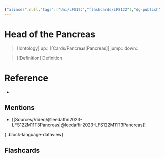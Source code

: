```yaml
---
{"aliases":null,"tags":["Uni/LFS122","flashcards/LFS122"],"dg-publish":true,"permalink":"/cards/head-of-the-pancreas/","dgPassFrontmatter":true}
---
```


# Head of the Pancreas

> [!ontology]
> up:: [[Cards/Pancreas\|Pancreas]]
> jump:: 
> down:: 

> [!Definition] Definition
> 

# Reference
- 

## Mentions
- [[Sources/Video/@leedaffin2023-LFS122M11T3Pancreas\|@leedaffin2023-LFS122M11T3Pancreas]]

{ .block-language-dataview}

## Flashcards
